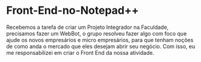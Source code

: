 # Front-End-no-Notepad++
Recebemos a tarefa de criar um Projeto Integrador na Faculdade, precisamos fazer um WebBot, o grupo resolveu fazer algo com foco que ajude os novos empresários e micro empresários, para que tenham noções de como anda o mercado que eles desejam abrir seu negócio. Com isso, eu me responsabilizei em criar o Front End da nossa atividade.
